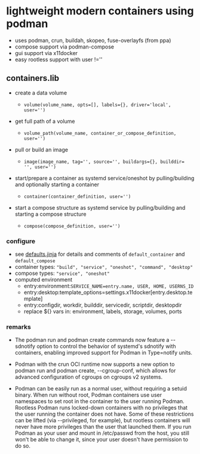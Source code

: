 # lightweight modern containers using podman

+ uses podman, crun, buildah, skopeo, fuse-overlayfs (from ppa)
+ compose support via podman-compose
+ gui support via x11docker
+ easy rootless support with user !=''

## containers.lib

+ create a data volume
  + `volume(volume_name, opts=[], labels={}, driver='local', user='')`

+ get full path of a volume
  + `volume_path(volume_name, container_or_compose_definition, user='')`

+ pull or build an image
  + `image(image_name, tag='', source='', buildargs={}, builddir= '', user='')`

+ start/prepare a container as systemd service/oneshot
  by pulling/building and optionally starting a container
  + `container(container_definition, user='')`

+ start a compose structure as systemd service
  by pulling/building and starting a compose structure
  + `compose(compose_definition, user='')`

### configure

+ see [defaults.jinja](defaults.jinja) for details and comments of `default_container` and `default_compose`
+ container types: `"build", "service", "oneshot", "command", "desktop"`
+ compose types: `"service", "oneshot"`
+ computed environment
  + entry:environment:`SERVICE_NAME=entry.name, USER, HOME, USERNS_ID`
  + entry:desktop:template_options=settings.x11docker[entry.desktop.template]
  + entry:configdir, workdir, builddir, servicedir, scriptdir, desktopdir
  + replace ${} vars in: environment, labels, storage, volumes, ports

### remarks

+ The podman run and podman create commands now feature a --sdnotify option to
  control the behavior of systemd's sdnotify with containers,
  enabling improved support for Podman in Type=notify units.

+ Podman with the crun OCI runtime now supports a new option to podman run and
  podman create, --cgroup-conf, which allows for advanced configuration of
  cgroups on cgroups v2 systems.

+ Podman can be easily run as a normal user, without requiring a setuid binary.
  When run without root, Podman containers use user namespaces to set root in
  the container to the user running Podman. Rootless Podman runs locked-down
  containers with no privileges that the user running the container does not
  have. Some of these restrictions can be lifted (via --privileged, for
  example), but rootless containers will never have more privileges than the
  user that launched them. If you run Podman as your user and mount in
  /etc/passwd from the host, you still won't be able to change it,
  since your user doesn't have permission to do so.
